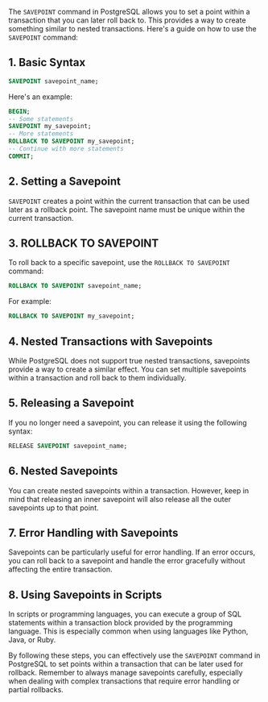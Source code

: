The `SAVEPOINT` command in PostgreSQL allows you to set a point within a transaction that you can later roll back to. This provides a way to create something similar to nested transactions. Here's a guide on how to use the `SAVEPOINT` command:

## 1. **Basic Syntax**

```sql
SAVEPOINT savepoint_name;
```

Here's an example:

```sql
BEGIN;
-- Some statements
SAVEPOINT my_savepoint;
-- More statements
ROLLBACK TO SAVEPOINT my_savepoint;
-- Continue with more statements
COMMIT;
```

## 2. **Setting a Savepoint**

`SAVEPOINT` creates a point within the current transaction that can be used later as a rollback point. The savepoint name must be unique within the current transaction.

## 3. **ROLLBACK TO SAVEPOINT**

To roll back to a specific savepoint, use the `ROLLBACK TO SAVEPOINT` command:

```sql
ROLLBACK TO SAVEPOINT savepoint_name;
```

For example:

```sql
ROLLBACK TO SAVEPOINT my_savepoint;
```

## 4. **Nested Transactions with Savepoints**

While PostgreSQL does not support true nested transactions, savepoints provide a way to create a similar effect. You can set multiple savepoints within a transaction and roll back to them individually.

## 5. **Releasing a Savepoint**

If you no longer need a savepoint, you can release it using the following syntax:

```sql
RELEASE SAVEPOINT savepoint_name;
```

## 6. **Nested Savepoints**

You can create nested savepoints within a transaction. However, keep in mind that releasing an inner savepoint will also release all the outer savepoints up to that point.

## 7. **Error Handling with Savepoints**

Savepoints can be particularly useful for error handling. If an error occurs, you can roll back to a savepoint and handle the error gracefully without affecting the entire transaction.

## 8. **Using Savepoints in Scripts**

In scripts or programming languages, you can execute a group of SQL statements within a transaction block provided by the programming language. This is especially common when using languages like Python, Java, or Ruby.

By following these steps, you can effectively use the `SAVEPOINT` command in PostgreSQL to set points within a transaction that can be later used for rollback. Remember to always manage savepoints carefully, especially when dealing with complex transactions that require error handling or partial rollbacks.
